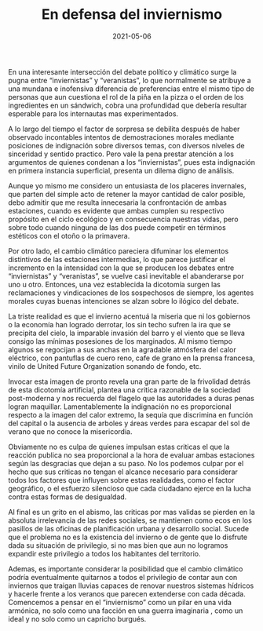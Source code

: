 ﻿---
layout: post
title:  En defensa del inviernismo
date:  2021-05-06
---
En una interesante intersección del debate político y climático surge la pugna entre “inviernistas” y “veranistas”, lo que normalmente se atribuye a una mundana e inofensiva diferencia de preferencias entre el mismo tipo de personas que aun cuestiona el rol de la piña en la pizza o el orden de los ingredientes en un sándwich, cobra una profundidad que debería resultar esperable para los internautas mas experimentados.
<!--sep-->


A lo largo del tiempo el factor de sorpresa se debilita después de haber observado incontables intentos de demostraciones morales mediante posiciones de indignación sobre diversos temas, con diversos niveles de sinceridad y sentido practico. Pero vale la pena prestar atención a los argumentos de quienes condenan a los “inviernistas”, pues esta indignación en primera instancia superficial, presenta un dilema digno de análisis.


Aunque yo mismo me considero un entusiasta de los placeres invernales, que parten del simple acto de retener la mayor cantidad de calor posible, debo admitir que me resulta innecesaria la confrontación de ambas estaciones, cuando es evidente que ambas cumplen su respectivo propósito en el ciclo ecológico y en consecuencia nuestras vidas, pero sobre todo cuando ninguna de las dos puede competir en términos estéticos con el otoño o la primavera.

Por otro lado, el cambio climático pareciera difuminar los elementos distintivos de las estaciones intermedias, lo que parece justificar el incremento en la intensidad con la que se producen los debates entre “inviernistas”  y “veranistas”, se vuelve casi inevitable el abanderarse por uno u otro. Entonces, una vez establecida la dicotomía surgen las reclamaciones y vindicaciones de los sospechosos de siempre, los agentes morales cuyas buenas intenciones se alzan sobre lo ilógico del debate.


La triste realidad es que el invierno acentuá la miseria que ni los gobiernos o la economía han logrado derrotar, los sin techo sufren la ira que se precipita del cielo, la imparable invasión del barro y el viento que se lleva consigo las mínimas posesiones de los marginados. Al mismo tiempo algunos se regocijan a sus anchas en la agradable atmósfera del calor eléctrico, con pantuflas de cuero reno, cafe de grano en la prensa francesa, vinilo de United Future Organization sonando de fondo, etc.


Invocar esta imagen de pronto revela una gran parte de la frivolidad detrás de esta dicotomía artificial, plantea una critica razonable de la sociedad post-moderna y nos recuerda del flagelo que las autoridades a duras penas logran maquillar. Lamentablemente la indignación no es proporcional respecto a la imagen del calor extremo, la sequía que discrimina en función del capital o la ausencia de arboles y áreas verdes para escapar del sol de verano que no conoce la misericordia.


Obviamente no es culpa de quienes impulsan estas criticas el que la reacción publica no sea proporcional a la hora de evaluar ambas estaciones según las desgracias que dejan a su paso. No los podemos culpar por el hecho que sus criticas no tengan el alcance necesario para considerar todos los factores que influyen sobre estas realidades, como el factor geográfico, o el esfuerzo silencioso que cada ciudadano ejerce en la lucha contra estas formas de desigualdad.


Al final es un grito en el abismo, las criticas por mas validas se pierden en la absoluta irrelevancia de las redes sociales, se mantienen como ecos en los pasillos de las oficinas de planificación urbana y desarrollo social. Sucede que el problema no es la existencia del invierno o de gente que lo disfrute dada su situación de privilegio, si no mas bien que aun no logramos expandir este privilegio a todos los habitantes del territorio.


Ademas, es importante considerar la posibilidad que el cambio climático podría eventualmente quitarnos a todos el privilegio de contar aun con inviernos que traigan lluvias capaces de renovar nuestros sistemas hídricos y hacerle frente a los veranos que parecen extenderse con cada década. Comencemos a pensar en el “inviernismo” como un pilar en una vida armónica, no solo como una facción en una guerra imaginaria , como un ideal y no solo como un capricho burgués.
